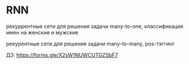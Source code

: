 # RNN
рекуррентные сети для решения задачи many-to-one, классификация имен на женские и мужские

рекурентные сети для решения задачи many-to-many, pos-тэггинг


ДЗ: https://forms.gle/X2sW1NUWCUTGZSbF7
